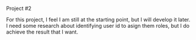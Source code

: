 Project #2

For this project, I feel I am still at the starting point, but I will develop it later. 
I need some research about identifying user id to asign them roles, but I do achieve the result that I want.
